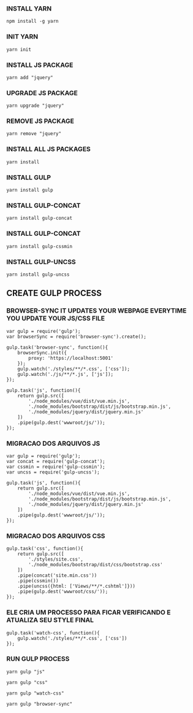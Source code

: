 ### INSTALL YARN
```
npm install -g yarn
```

### INIT YARN
```
yarn init
```

### INSTALL JS PACKAGE
```
yarn add "jquery"
```

### UPGRADE JS PACKAGE
```
yarn upgrade "jquery"
```

### REMOVE JS PACKAGE
```
yarn remove "jquery"
```

### INSTALL ALL JS PACKAGES
```
yarn install
```

### INSTALL GULP
```
yarn install gulp
```

### INSTALL GULP-CONCAT
```
yarn install gulp-concat
```

### INSTALL GULP-CONCAT
```
yarn install gulp-cssmin
```

### INSTALL GULP-UNCSS
```
yarn install gulp-uncss
```

## CREATE GULP PROCESS
### BROWSER-SYNC IT UPDATES YOUR WEBPAGE EVERYTIME YOU UPDATE YOUR JS/CSS FILE
```
var gulp = require('gulp');
var browserSync = require('browser-sync').create();

gulp.task('browser-sync', function(){
    browserSync.init({
        proxy: 'https://localhost:5001'
    });
    gulp.watch('./styles/**/*.css', ['css']);
    gulp.watch('./js/**/*.js', ['js']);
});

gulp.task('js', function(){
    return gulp.src([
        './node_modules/vue/dist/vue.min.js',
        './node_modules/bootstrap/dist/js/bootstrap.min.js',
        './node_modules/jquery/dist/jquery.min.js'
    ])
    .pipe(gulp.dest('wwwroot/js/'));
});
```

### MIGRACAO DOS ARQUIVOS JS
```
var gulp = require('gulp');
var concat = require('gulp-concat');
var cssmin = require('gulp-cssmin');
var uncss = require('gulp-uncss');

gulp.task('js', function(){
    return gulp.src([
        './node_modules/vue/dist/vue.min.js',
        './node_modules/bootstrap/dist/js/bootstrap.min.js',
        './node_modules/jquery/dist/jquery.min.js'
    ])
    .pipe(gulp.dest('wwwroot/js/'));
});
```

### MIGRACAO DOS ARQUIVOS CSS
```
gulp.task('css', function(){
    return gulp.src([
        './styles/site.css',
        './node_modules/bootstrap/dist/css/bootstrap.css'
    ])
    .pipe(concat('site.min.css'))
    .pipe(cssmin())
    .pipe(uncss({html: ['Views/**/*.cshtml']}))
    .pipe(gulp.dest('wwwroot/css/'));
});
```

### ELE CRIA UM PROCESSO PARA FICAR VERIFICANDO E ATUALIZA SEU STYLE FINAL
```
gulp.task('watch-css', function(){
    gulp.watch('./styles/**/*.css', ['css'])
});
```

### RUN GULP PROCESS
```
yarn gulp "js"

yarn gulp "css"

yarn gulp "watch-css"

yarn gulp "browser-sync"
```
